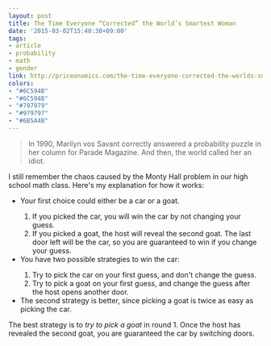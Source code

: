 ```yaml
---
layout: post
title: The Time Everyone “Corrected” the World’s Smartest Woman
date: '2015-03-02T15:40:30+09:00'
tags:
- article
- probability
- math
- gender
link: http://priceonomics.com/the-time-everyone-corrected-the-worlds-smartest/
colors:
- "#6C594B"
- "#6C594B"
- "#797979"
- "#979797"
- "#6B5A4B"
---
```


<blockquote>
  <p>In 1990, Marilyn vos Savant correctly answered a probability puzzle in her column for Parade Magazine. And then, the world called her an idiot.</p>
</blockquote>

<p>I still remember the chaos caused by the Monty Hall problem in our high school math class. Here's my explanation for how it works:</p>

<ul><li>Your first choice could either be a car or a goat.</li>
  <ol>
    <li>If you picked the car, you will win the car by not changing your guess.</li>
    <li>If you picked a goat, the host will reveal the second goat. The last door left will be the car, so you are guaranteed to win if you change your guess.</li>
  </ol>
<li>You have two possible strategies to win the car:</li>
  <ol>
    <li>Try to pick the car on your first guess, and don't change the guess.</li>
    <li>Try to pick a goat on your first guess, and change the guess after the host opens another door.</li>
  </ol>
<li>The second strategy is better, since picking a goat is twice as easy as picking the car.</li>
</ul>

<p>The best strategy is to <em>try to pick a goat</em> in round 1. Once the host has revealed the second goat, you are guaranteed the car by switching doors.</p>
